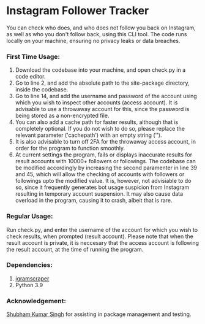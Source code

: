 # Instagram Follower Tracker
You can check who does, and who does not follow you back on Instagram, as well as who you don't follow back, using this CLI tool. The code runs locally on your machine, ensuring no privacy leaks or data breaches.

### First Time Usage:
1. Download the codebase into your machine, and open check.py in a code editor.
2. Go to line 2, and add the absolute path to the site-package directory, inside the codebase.
3. Go to line 14, and add the username and password of the account using which you wish to inspect other accounts (access account). It is advisable to use a throwaway account for this, since the password is being stored as a non-encrypted file.
4. You can also add a cache path for faster results, although that is completely optional. If you do not wish to do so, please replace the relevant parameter ('cachepath') with an empty string ('').
5. It is also advisable to turn off 2FA for the throwaway access account, in order for the program to function smoothly.
6. At current settings the program, fails or displays inaccurate results for result accounts with 10000+ followers or followings. The codebase can be modified accordingly by increasing the second paramenter in line 39 and 45, which will allow the checking of accounts with followers or followings upto the modified value. It is, however, not advisiable to do so, since it frequently generates bot usage suspicion from Instagram resulting in temporary account suspension. It may also cause data overload in the program, causing it to crash, albeit that is rare.

### Regular Usage:
Run check.py, and enter the username of the account for which you wish to check results, when prompted (result account). Please note that when the result account is private, it is neccesary that the access account is following the result account, at the time of running the program.

### Dependencies:
1. [igramscraper](https://pypi.org/project/igramscraper/)
2. Python 3.9

### Acknowledgement:
[Shubham Kumar Singh](https://github.com/shubhamm-06) for assisting in package management and testing.
